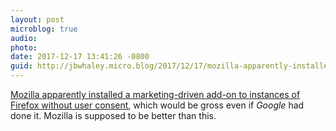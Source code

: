 ```yaml
---
layout: post
microblog: true
audio: 
photo: 
date: 2017-12-17 13:41:26 -0800
guid: http://jbwhaley.micro.blog/2017/12/17/mozilla-apparently-installed.html
---
```

[Mozilla apparently installed a marketing-driven add-on to instances of Firefox without user consent](http://fortune.com/2017/12/17/firefox-mr-robot-looking-glass/), which would be gross even if *Google* had done it. Mozilla is supposed to be better than this.
